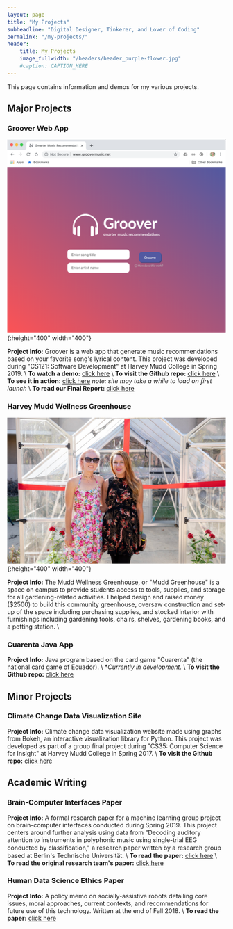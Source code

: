 ```yaml
---
layout: page
title: "My Projects"
subheadline: "Digital Designer, Tinkerer, and Lover of Coding"
permalink: "/my-projects/"
header:
    title: My Projects
    image_fullwidth: "/headers/header_purple-flower.jpg"
    #caption: CAPTION_HERE
---
```

This page contains information and demos for my various projects.

## Major Projects
### Groover Web App
![alt text](../images/projects/img_groover-homepage-screenshot.jpg "groovermusic.net homepage"){:height="400" width="400"} 

**Project Info:** Groover is a web app that generate music recommendations based on your favorite song's lyrical content. This project was developed during "CS121: Software Development" at Harvey Mudd College in Spring 2019. \\
**To watch a demo:** [click here](https://sienaguerrero.com/downloads/Groover-Demo.mp4) \\
**To visit the Github repo:** [click here](https://github.com/sienaguerrero/groover) \\
**To see it in action:** [click here](http://www.groovermusic.net/) *note: site may take a while to load on first launch* \\
**To read our Final Report:** [click here](https://sienaguerrero.com/downloads/Groover-FinalReport.pdf) 

### Harvey Mudd Wellness Greenhouse
![alt text](../images/img_siena-greenhouse.jpg "Siena (left) at Mudd Greenhouse opening with Harvey Mudd College's Dean Michelle"){:height="400" width="400"} 

**Project Info:** The Mudd Wellness Greenhouse, or "Mudd Greenhouse" is a space on campus to provide students access to tools, supplies, and storage for all gardening-related activities. I helped design and raised money ($2500) to build this community greenhouse, oversaw construction and set-up of the space including purchasing supplies, and stocked interior with furnishings including gardening tools, chairs, shelves, gardening books, and a potting station. \\
<!---**To visit the Facebook page:** [click here](https://www.facebook.com/muddgreenhouse/)--->

### Cuarenta Java App
**Project Info:** Java program based on the card game "Cuarenta" (the national card game of Ecuador). \\
\**Currently in development.* \\
**To visit the Github repo:** [click here](https://github.com/sienaguerrero/cuarenta)

## Minor Projects
### Climate Change Data Visualization Site
**Project Info:** Climate change data visualization website made using graphs from Bokeh, an interactive visualization library for Python. This project was developed as part of a group final project during "CS35: Computer Science for Insight" at Harvey Mudd College in Spring 2017. \\
**To visit the Github repo:** [click here](https://github.com/sienaguerrero/cs35-final-project)

## Academic Writing
### Brain-Computer Interfaces Paper
**Project Info:** A formal research paper for a machine learning group project on brain-computer interfaces conducted during Spring 2019. This project centers around further analysis using data from "Decoding auditory attention to instruments in polyphonic music using single-trial EEG conducted by  classiﬁcation," a research paper written by a research group based at Berlin's Technische Universität. \\
**To read the paper:** [click here](https://sienaguerrero.com/downloads/BCI-music-attention-paper.pdf) \\
**To read the original research team's paper:** [click here](https://www.ncbi.nlm.nih.gov/pubmed/24608228)

### Human Data Science Ethics Paper
**Project Info:** A policy memo on socially-assistive robots detailing core issues, moral approaches, current contexts, and recommendations for future use of this technology. Written at the end of Fall 2018. \\
**To read the paper:** [click here](https://sienaguerrero.com/downloads/HDSE-policy-memo-social-robots.pdf)

<!---
### Science, Technology, and Society Paper
**Project Info:** A reflection paper on trash innovation, and hope during the Anthropocene entitled: "Trash, Hope, and the Anthropocene". \\
**To read the paper:** [click here](https://sienaguerrero.com/downloads/sts-reflection-trash-hope.pdf)
--->
